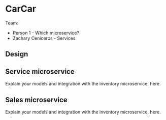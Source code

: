 # CarCar

Team:

* Person 1 - Which microservice?
* Zachary Ceniceros - Services

## Design

## Service microservice

Explain your models and integration with the inventory
microservice, here.

## Sales microservice

Explain your models and integration with the inventory
microservice, here.
